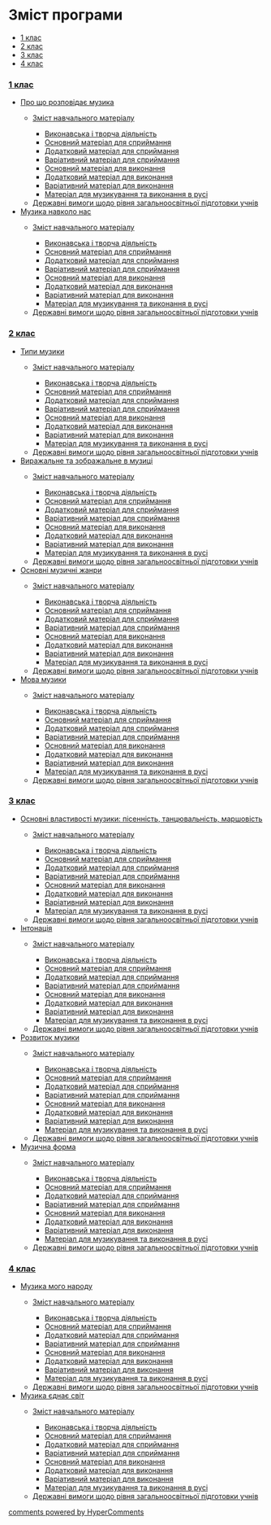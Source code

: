<div id="hypercomments_widget" class="js-hypercomments-widget invisible"></div>

# Зміст програми

<div>
  <!-- Nav tabs -->
  <ul class="nav nav-tabs" role="tablist">
    <li role="presentation" class="active"><a href="#home" aria-controls="home" role="tab" data-toggle="tab">1 клас</a></li>
    <li role="presentation"><a href="#menu1" aria-controls="menu1" role="tab" data-toggle="tab">2 клас</a></li>
    <li role="presentation"><a href="#menu2" aria-controls="menu2" role="tab" data-toggle="tab">3 клас</a></li>
    <li role="presentation"><a href="#menu3" aria-controls="menu3" role="tab" data-toggle="tab">4 клас</a></li>
  </ul>
  <!-- Tab panes -->
  <div class="tab-content">
    <div role="tabpanel" class="tab-pane active" id="home"><h3><a href="http://musicmon14.ed-era.com/1/1_klas.html">1 клас</a></h3>
<ul type="disc">
<li><a href="http://musicmon14.ed-era.com/1/pro_shcho_rozpovidaie_muzyka.html">Про що розповідає музика</a></li>
<ul type="circle">
<li><a href="http://musicmon14.ed-era.com/1/zmyst_navchalnogo_materyalu.html">Зміст навчального матеріалу</a></li>
<ul type="square">
<li><a href="http://musicmon14.ed-era.com/1/v%D1%83konavska_tvorcha_dyyalnist.html">Виконавська і творча діяльність</a></li>
<li><a href="http://musicmon14.ed-era.com/1/osnovn%D1%83y_materyal_dlya_spr%D1%83mannya.html">Основний матеріал для сприймання</a></li>
<li><a href="http://musicmon14.ed-era.com/1/dodatkov%D1%83_materyal_dlya_spr%D1%83mannya.html">Додатковий матеріал для сприймання</a></li>
<li><a href="http://musicmon14.ed-era.com/1/varyat%D1%83vn%D1%83_materyal_dlya_spr%D1%83ymannya.html">Варіативний матеріал для сприймання</a></li>
<li><a href="http://musicmon14.ed-era.com/1/osnovn%D1%83_materyal_dlya_v%D1%83konannya.html">Основний матеріал для виконання</a></li>
<li><a href="http://musicmon14.ed-era.com/1/dodatkov%D1%83_materyal_dlya_v%D1%83konannya.html">Додатковий матеріал для виконання</a></li>
<li><a href="http://musicmon14.ed-era.com/1/varyat%D1%83vn%D1%83_materyal_dlya_v%D1%83konannya.html">Варіативний матеріал для виконання</a></li>
<li><a href="http://musicmon14.ed-era.com/1/materyal_dlya_muz%D1%83kuvannya_ta_v%D1%83konannya_v_rusy.html">Матеріал для музикування та виконання в русі</a></li>
</ul>
<li><a href="http://musicmon14.ed-era.com/1/derzhavny_v%D1%83mog%D1%83_schodo_ryvnya_zagalnoosvytnoy_pydgotovk%D1%83_uchnyv.html">Державні вимоги щодо рівня загальноосвітньої підготовки учнів</a></li>
</ul>
<li><a href="http://musicmon14.ed-era.com/1/muzyka_navkolo_nas.html">Музика навколо нас</a></li>
<ul type="circle">
<li><a href="http://musicmon14.ed-era.com/1/zmyst_navchalnogo_materyalu2.html">Зміст навчального матеріалу</a></li>
<ul type="square">
<li><a href="http://musicmon14.ed-era.com/1/v%D1%83konavska_tvorcha_dyyalnist2.html">Виконавська і творча діяльність</a></li>
<li><a href="http://musicmon14.ed-era.com/1/osnovn%D1%83y_materyal_dlya_spr%D1%83mannya2.html">Основний матеріал для сприймання</a></li>
<li><a href="http://musicmon14.ed-era.com/1/dodatkov%D1%83_materyal_dlya_spr%D1%83mannya2.html">Додатковий матеріал для сприймання</a></li>
<li><a href="http://musicmon14.ed-era.com/1/varyat%D1%83vn%D1%83_materyal_dlya_spr%D1%83ymannya2.html">Варіативний матеріал для сприймання</a></li>
<li><a href="http://musicmon14.ed-era.com/1/osnovn%D1%83_materyal_dlya_v%D1%83konannya2.html">Основний матеріал для виконання</a></li>
<li><a href="http://musicmon14.ed-era.com/1/dodatkov%D1%83_materyal_dlya_v%D1%83konannya2.html">Додатковий матеріал для виконання</a></li>
<li><a href="http://musicmon14.ed-era.com/1/varyat%D1%83vn%D1%83_materyal_dlya_v%D1%83konannya2.html">Варіативний матеріал для виконання</a></li>
<li><a href="http://musicmon14.ed-era.com/1/materyal_dlya_muz%D1%83kuvannya_ta_v%D1%83konannya_v_rusy2.html">Матеріал для музикування та виконання в русі</a></li>
</ul>
<li><a href="http://musicmon14.ed-era.com/1/derzhavny_v%D1%83mog%D1%83_schodo_ryvnya_zagalnoosvytnoy_pydgotovk%D1%83_uchnyv2.html">Державні вимоги щодо рівня загальноосвітньої підготовки учнів</a></li>
</ul>
</ul>
</div>
<div role="tabpanel" class="tab-pane" id="menu1"><h3><a href="http://musicmon14.ed-era.com/2/2_klas.html">2 клас</a></h3>
<ul type="disc">
<li><a href="http://musicmon14.ed-era.com/2/typy_muzyky.html">Типи музики</a></li>
<ul type="circle">
<li><a href="http://musicmon14.ed-era.com/2/zmyst_navchalnogo_materyalu.html">Зміст навчального матеріалу</a></li>
<ul type="square">
<li><a href="http://musicmon14.ed-era.com/2/v%D1%83konavska_tvorcha_dyyalnist.html">Виконавська і творча діяльність</a></li>
<li><a href="http://musicmon14.ed-era.com/2/osnovn%D1%83y_materyal_dlya_spr%D1%83mannya.html">Основний матеріал для сприймання</a></li>
<li><a href="http://musicmon14.ed-era.com/2/dodatkov%D1%83_materyal_dlya_spr%D1%83mannya.html">Додатковий матеріал для сприймання</a></li>
<li><a href="http://musicmon14.ed-era.com/2/varyat%D1%83vn%D1%83_materyal_dlya_spr%D1%83ymannya.html">Варіативний матеріал для сприймання</a></li>
<li><a href="http://musicmon14.ed-era.com/2/osnovn%D1%83_materyal_dlya_v%D1%83konannya.html">Основний матеріал для виконання</a></li>
<li><a href="http://musicmon14.ed-era.com/2/dodatkov%D1%83_materyal_dlya_v%D1%83konannya.html">Додатковий матеріал для виконання</a></li>
<li><a href="http://musicmon14.ed-era.com/2/varyat%D1%83vn%D1%83_materyal_dlya_v%D1%83konannya.html">Варіативний матеріал для виконання</a></li>
<li><a href="http://musicmon14.ed-era.com/2/materyal_dlya_muz%D1%83kuvannya_ta_v%D1%83konannya_v_rusy.html">Матеріал для музикування та виконання в русі</a></li>
</ul>
<li><a href="http://musicmon14.ed-era.com/2/derzhavny_v%D1%83mog%D1%83_schodo_ryvnya_zagalnoosvytnoy_pydgotovk%D1%83_uchnyv.html">Державні вимоги щодо рівня загальноосвітньої підготовки учнів</a></li>
</ul>
<li><a href="http://musicmon14.ed-era.com/2/vyrazhalne_ta_zobrazhalne_v_muzytsi.html">Виражальне та зображальне в музиці</a></li>
<ul type="circle">
<li><a href="http://musicmon14.ed-era.com/2/zmyst_navchalnogo_materyalu2.html">Зміст навчального матеріалу</a></li>
<ul type="square">
<li><a href="http://musicmon14.ed-era.com/2/v%D1%83konavska_tvorcha_dyyalnist2.html">Виконавська і творча діяльність</a></li>
<li><a href="http://musicmon14.ed-era.com/2/osnovn%D1%83y_materyal_dlya_spr%D1%83mannya2.html">Основний матеріал для сприймання</a></li>
<li><a href="http://musicmon14.ed-era.com/2/dodatkov%D1%83_materyal_dlya_spr%D1%83mannya2.html">Додатковий матеріал для сприймання</a></li>
<li><a href="http://musicmon14.ed-era.com/2/varyat%D1%83vn%D1%83_materyal_dlya_spr%D1%83ymannya2.html">Варіативний матеріал для сприймання</a></li>
<li><a href="http://musicmon14.ed-era.com/2/osnovn%D1%83_materyal_dlya_v%D1%83konannya2.html">Основний матеріал для виконання</a></li>
<li><a href="http://musicmon14.ed-era.com/2/dodatkov%D1%83_materyal_dlya_v%D1%83konannya2.html">Додатковий матеріал для виконання</a></li>
<li><a href="http://musicmon14.ed-era.com/2/varyat%D1%83vn%D1%83_materyal_dlya_v%D1%83konannya2.html">Варіативний матеріал для виконання</a></li>
<li><a href="http://musicmon14.ed-era.com/2/materyal_dlya_muz%D1%83kuvannya_ta_v%D1%83konannya_v_rusy2.html">Матеріал для музикування та виконання в русі</a></li>
</ul>
<li><a href="http://musicmon14.ed-era.com/2/derzhavny_v%D1%83mog%D1%83_schodo_ryvnya_zagalnoosvytnoy_pydgotovk%D1%83_uchnyv2.html">Державні вимоги щодо рівня загальноосвітньої підготовки учнів</a></li>
</ul>
<li><a href="http://musicmon14.ed-era.com/2/osnovni_muzychni_zhanry.html">Основні музичні жанри</a></li>
<ul type="circle">
<li><a href="http://musicmon14.ed-era.com/2/zmyst_navchalnogo_materyalu3.html">Зміст навчального матеріалу</a></li>
<ul type="square">
<li><a href="http://musicmon14.ed-era.com/2/v%D1%83konavska_tvorcha_dyyalnist3.html">Виконавська і творча діяльність</a></li>
<li><a href="http://musicmon14.ed-era.com/2/osnovn%D1%83y_materyal_dlya_spr%D1%83mannya3.html">Основний матеріал для сприймання</a></li>
<li><a href="http://musicmon14.ed-era.com/2/dodatkov%D1%83_materyal_dlya_spr%D1%83mannya3.html">Додатковий матеріал для сприймання</a></li>
<li><a href="http://musicmon14.ed-era.com/2/varyat%D1%83vn%D1%83_materyal_dlya_spr%D1%83ymannya3.html">Варіативний матеріал для сприймання</a></li>
<li><a href="http://musicmon14.ed-era.com/2/osnovn%D1%83_materyal_dlya_v%D1%83konannya3.html">Основний матеріал для виконання</a></li>
<li><a href="http://musicmon14.ed-era.com/2/dodatkov%D1%83_materyal_dlya_v%D1%83konannya3.html">Додатковий матеріал для виконання</a></li>
<li><a href="http://musicmon14.ed-era.com/2/varyat%D1%83vn%D1%83_materyal_dlya_v%D1%83konannya3.html">Варіативний матеріал для виконання</a></li>
<li><a href="http://musicmon14.ed-era.com/2/materyal_dlya_muz%D1%83kuvannya_ta_v%D1%83konannya_v_rusy3.html">Матеріал для музикування та виконання в русі</a></li>
</ul>
<li><a href="http://musicmon14.ed-era.com/2/derzhavny_v%D1%83mog%D1%83_schodo_ryvnya_zagalnoosvytnoy_pydgotovk%D1%83_uchnyv3.html">Державні вимоги щодо рівня загальноосвітньої підготовки учнів</a></li>
</ul>
<li><a href="http://musicmon14.ed-era.com/2/mova_muzyky.html">Мова музики</a></li>
<ul type="circle">
<li><a href="http://musicmon14.ed-era.com/2/zmyst_navchalnogo_materyalu4.html">Зміст навчального матеріалу</a></li>
<ul type="square">
<li><a href="http://musicmon14.ed-era.com/2/v%D1%83konavska_tvorcha_dyyalnist4.html">Виконавська і творча діяльність</a></li>
<li><a href="http://musicmon14.ed-era.com/2/osnovn%D1%83y_materyal_dlya_spr%D1%83mannya4.html">Основний матеріал для сприймання</a></li>
<li><a href="http://musicmon14.ed-era.com/2/dodatkov%D1%83_materyal_dlya_spr%D1%83mannya4.html">Додатковий матеріал для сприймання</a></li>
<li><a href="http://musicmon14.ed-era.com/2/varyat%D1%83vn%D1%83_materyal_dlya_spr%D1%83ymannya4.html">Варіативний матеріал для сприймання</a></li>
<li><a href="http://musicmon14.ed-era.com/2/osnovn%D1%83_materyal_dlya_v%D1%83konannya4.html">Основний матеріал для виконання</a></li>
<li><a href="http://musicmon14.ed-era.com/2/dodatkov%D1%83_materyal_dlya_v%D1%83konannya4.html">Додатковий матеріал для виконання</a></li>
<li><a href="http://musicmon14.ed-era.com/2/varyat%D1%83vn%D1%83_materyal_dlya_v%D1%83konannya4.html">Варіативний матеріал для виконання</a></li>
<li><a href="http://musicmon14.ed-era.com/2/materyal_dlya_muz%D1%83kuvannya_ta_v%D1%83konannya_v_rusy4.html">Матеріал для музикування та виконання в русі</a></li>
</ul>
<li><a href="http://musicmon14.ed-era.com/2/derzhavny_v%D1%83mog%D1%83_schodo_ryvnya_zagalnoosvytnoy_pydgotovk%D1%83_uchnyv4.html">Державні вимоги щодо рівня загальноосвітньої підготовки учнів</a></li>
</ul>
</ul>
</ul>
</div>
<div role="tabpanel" class="tab-pane" id="menu2"><h3><a href="http://musicmon14.ed-era.com/3/3_klas.html">3 клас</a></h3>
<ul type="disc">
<li><a href="http://musicmon14.ed-era.com/3/osnovni_vlastyvosti_muzyky.html">Основні властивості музики: пісенність, танцювальність, маршовість</a></li>
<ul type="circle">
<li><a href="http://musicmon14.ed-era.com/3/zmyst_navchalnogo_materyalu.html">Зміст навчального матеріалу</a></li>
<ul type="square">
<li><a href="http://musicmon14.ed-era.com/3/v%D1%83konavska_tvorcha_dyyalnist.html">Виконавська і творча діяльність</a></li>
<li><a href="http://musicmon14.ed-era.com/3/osnovn%D1%83y_materyal_dlya_spr%D1%83mannya.html">Основний матеріал для сприймання</a></li>
<li><a href="http://musicmon14.ed-era.com/3/dodatkov%D1%83_materyal_dlya_spr%D1%83mannya.html">Додатковий матеріал для сприймання</a></li>
<li><a href="http://musicmon14.ed-era.com/3/varyat%D1%83vn%D1%83_materyal_dlya_spr%D1%83ymannya.html">Варіативний матеріал для сприймання</a></li>
<li><a href="http://musicmon14.ed-era.com/3/osnovn%D1%83_materyal_dlya_v%D1%83konannya.html">Основний матеріал для виконання</a></li>
<li><a href="http://musicmon14.ed-era.com/3/dodatkov%D1%83_materyal_dlya_v%D1%83konannya.html">Додатковий матеріал для виконання</a></li>
<li><a href="http://musicmon14.ed-era.com/3/varyat%D1%83vn%D1%83_materyal_dlya_v%D1%83konannya.html">Варіативний матеріал для виконання</a></li>
<li><a href="http://musicmon14.ed-era.com/3/materyal_dlya_muz%D1%83kuvannya_ta_v%D1%83konannya_v_rusy.html">Матеріал для музикування та виконання в русі</a></li>
</ul>
<li><a href="http://musicmon14.ed-era.com/3/derzhavny_v%D1%83mog%D1%83_schodo_ryvnya_zagalnoosvytnoy_pydgotovk%D1%83_uchnyv.html">Державні вимоги щодо рівня загальноосвітньої підготовки учнів</a></li>
</ul>
<li><a href="http://musicmon14.ed-era.com/3/intonatsiia.html">Інтонація</a></li>
<ul type="circle">
<li><a href="http://musicmon14.ed-era.com/3/zmyst_navchalnogo_materyalu2.html">Зміст навчального матеріалу</a></li>
<ul type="square">
<li><a href="http://musicmon14.ed-era.com/3/v%D1%83konavska_tvorcha_dyyalnist2.html">Виконавська і творча діяльність</a></li>
<li><a href="http://musicmon14.ed-era.com/3/osnovn%D1%83y_materyal_dlya_spr%D1%83mannya2.html">Основний матеріал для сприймання</a></li>
<li><a href="http://musicmon14.ed-era.com/3/dodatkov%D1%83_materyal_dlya_spr%D1%83mannya2.html">Додатковий матеріал для сприймання</a></li>
<li><a href="http://musicmon14.ed-era.com/3/varyat%D1%83vn%D1%83_materyal_dlya_spr%D1%83ymannya2.html">Варіативний матеріал для сприймання</a></li>
<li><a href="http://musicmon14.ed-era.com/3/osnovn%D1%83_materyal_dlya_v%D1%83konannya2.html">Основний матеріал для виконання</a></li>
<li><a href="http://musicmon14.ed-era.com/3/dodatkov%D1%83_materyal_dlya_v%D1%83konannya2.html">Додатковий матеріал для виконання</a></li>
<li><a href="http://musicmon14.ed-era.com/3/varyat%D1%83vn%D1%83_materyal_dlya_v%D1%83konannya2.html">Варіативний матеріал для виконання</a></li>
<li><a href="http://musicmon14.ed-era.com/3/materyal_dlya_muz%D1%83kuvannya_ta_v%D1%83konannya_v_rusy2.html">Матеріал для музикування та виконання в русі</a></li>
</ul>
<li><a href="http://musicmon14.ed-era.com/3/derzhavny_v%D1%83mog%D1%83_schodo_ryvnya_zagalnoosvytnoy_pydgotovk%D1%83_uchnyv2.html">Державні вимоги щодо рівня загальноосвітньої підготовки учнів</a></li>
</ul>
<li><a href="http://musicmon14.ed-era.com/3/rozvytok_muzyky.html">Розвиток музики</a></li>
<ul type="circle">
<li><a href="http://musicmon14.ed-era.com/3/zmyst_navchalnogo_materyalu3.html">Зміст навчального матеріалу</a></li>
<ul type="square">
<li><a href="http://musicmon14.ed-era.com/3/v%D1%83konavska_tvorcha_dyyalnist3.html">Виконавська і творча діяльність</a></li>
<li><a href="http://musicmon14.ed-era.com/3/osnovn%D1%83y_materyal_dlya_spr%D1%83mannya3.html">Основний матеріал для сприймання</a></li>
<li><a href="http://musicmon14.ed-era.com/3/dodatkov%D1%83_materyal_dlya_spr%D1%83mannya3.html">Додатковий матеріал для сприймання</a></li>
<li><a href="http://musicmon14.ed-era.com/3/varyat%D1%83vn%D1%83_materyal_dlya_spr%D1%83ymannya3.html">Варіативний матеріал для сприймання</a></li>
<li><a href="http://musicmon14.ed-era.com/3/osnovn%D1%83_materyal_dlya_v%D1%83konannya3.html">Основний матеріал для виконання</a></li>
<li><a href="http://musicmon14.ed-era.com/3/dodatkov%D1%83_materyal_dlya_v%D1%83konannya3.html">Додатковий матеріал для виконання</a></li>
<li><a href="http://musicmon14.ed-era.com/3/varyat%D1%83vn%D1%83_materyal_dlya_v%D1%83konannya3.html">Варіативний матеріал для виконання</a></li>
<li><a href="http://musicmon14.ed-era.com/3/materyal_dlya_muz%D1%83kuvannya_ta_v%D1%83konannya_v_rusy3.html">Матеріал для музикування та виконання в русі</a></li>
</ul>
<li><a href="http://musicmon14.ed-era.com/3/derzhavny_v%D1%83mog%D1%83_schodo_ryvnya_zagalnoosvytnoy_pydgotovk%D1%83_uchnyv3.html">Державні вимоги щодо рівня загальноосвітньої підготовки учнів</a></li>
</ul>
<li><a href="http://musicmon14.ed-era.com/3/muzychna_forma.html">Музична форма</a></li>
<ul type="circle">
<li><a href="http://musicmon14.ed-era.com/3/zmyst_navchalnogo_materyalu4.html">Зміст навчального матеріалу</a></li>
<ul type="square">
<li><a href="http://musicmon14.ed-era.com/3/v%D1%83konavska_tvorcha_dyyalnist4.html">Виконавська і творча діяльність</a></li>
<li><a href="http://musicmon14.ed-era.com/3/osnovn%D1%83y_materyal_dlya_spr%D1%83mannya4.html">Основний матеріал для сприймання</a></li>
<li><a href="http://musicmon14.ed-era.com/3/dodatkov%D1%83_materyal_dlya_spr%D1%83mannya4.html">Додатковий матеріал для сприймання</a></li>
<li><a href="http://musicmon14.ed-era.com/3/varyat%D1%83vn%D1%83_materyal_dlya_spr%D1%83ymannya4.html">Варіативний матеріал для сприймання</a></li>
<li><a href="http://musicmon14.ed-era.com/3/osnovn%D1%83_materyal_dlya_v%D1%83konannya4.html">Основний матеріал для виконання</a></li>
<li><a href="http://musicmon14.ed-era.com/3/dodatkov%D1%83_materyal_dlya_v%D1%83konannya4.html">Додатковий матеріал для виконання</a></li>
<li><a href="http://musicmon14.ed-era.com/3/varyat%D1%83vn%D1%83_materyal_dlya_v%D1%83konannya4.html">Варіативний матеріал для виконання</a></li>
<li><a href="http://musicmon14.ed-era.com/3/materyal_dlya_muz%D1%83kuvannya_ta_v%D1%83konannya_v_rusy4.html">Матеріал для музикування та виконання в русі</a></li>
</ul>
<li><a href="http://musicmon14.ed-era.com/3/derzhavny_v%D1%83mog%D1%83_schodo_ryvnya_zagalnoosvytnoy_pydgotovk%D1%83_uchnyv4.html">Державні вимоги щодо рівня загальноосвітньої підготовки учнів</a></li>
</ul>
</ul>
</ul>
</div>
<div role="tabpanel" class="tab-pane" id="menu3"><h3><a href="http://musicmon14.ed-era.com/4/4_klas.html">4 клас</a></h3>
<ul type="disc">
<li><a href="http://musicmon14.ed-era.com/4/muzyka_moho_narodu.html">Музика мого народу</a></li>
<ul type="circle">
<li><a href="http://musicmon14.ed-era.com/4/zmyst_navchalnogo_materyalu.html">Зміст навчального матеріалу</a></li>
<ul type="square">
<li><a href="http://musicmon14.ed-era.com/4/v%D1%83konavska_tvorcha_dyyalnist.html">Виконавська і творча діяльність</a></li>
<li><a href="http://musicmon14.ed-era.com/4/osnovn%D1%83y_materyal_dlya_spr%D1%83mannya.html">Основний матеріал для сприймання</a></li>
<li><a href="http://musicmon14.ed-era.com/4/dodatkov%D1%83_materyal_dlya_spr%D1%83mannya.html">Додатковий матеріал для сприймання</a></li>
<li><a href="http://musicmon14.ed-era.com/4/varyat%D1%83vn%D1%83_materyal_dlya_spr%D1%83ymannya.html">Варіативний матеріал для сприймання</a></li>
<li><a href="http://musicmon14.ed-era.com/4/osnovn%D1%83_materyal_dlya_v%D1%83konannya.html">Основний матеріал для виконання</a></li>
<li><a href="http://musicmon14.ed-era.com/4/dodatkov%D1%83_materyal_dlya_v%D1%83konannya.html">Додатковий матеріал для виконання</a></li>
<li><a href="http://musicmon14.ed-era.com/4/varyat%D1%83vn%D1%83_materyal_dlya_v%D1%83konannya.html">Варіативний матеріал для виконання</a></li>
<li><a href="http://musicmon14.ed-era.com/4/materyal_dlya_muz%D1%83kuvannya_ta_v%D1%83konannya_v_rusy.html">Матеріал для музикування та виконання в русі</a></li>
</ul>
<li><a href="http://musicmon14.ed-era.com/4/derzhavny_v%D1%83mog%D1%83_schodo_ryvnya_zagalnoosvytnoy_pydgotovk%D1%83_uchnyv.html">Державні вимоги щодо рівня загальноосвітньої підготовки учнів</a></li>
</ul>
<li><a href="http://musicmon14.ed-era.com/4/muzyka_yednae_svit.html">Музика єднає світ</a></li>
<ul type="circle">
<li><a href="http://musicmon14.ed-era.com/4/zmyst_navchalnogo_materyalu2.html">Зміст навчального матеріалу</a></li>
<ul type="square">
<li><a href="http://musicmon14.ed-era.com/4/v%D1%83konavska_tvorcha_dyyalnist2.html">Виконавська і творча діяльність</a></li>
<li><a href="http://musicmon14.ed-era.com/4/osnovn%D1%83y_materyal_dlya_spr%D1%83mannya2.html">Основний матеріал для сприймання</a></li>
<li><a href="http://musicmon14.ed-era.com/4/dodatkov%D1%83_materyal_dlya_spr%D1%83mannya2.html">Додатковий матеріал для сприймання</a></li>
<li><a href="http://musicmon14.ed-era.com/4/varyat%D1%83vn%D1%83_materyal_dlya_spr%D1%83ymannya2.html">Варіативний матеріал для сприймання</a></li>
<li><a href="http://musicmon14.ed-era.com/4/osnovn%D1%83_materyal_dlya_v%D1%83konannya2.html">Основний матеріал для виконання</a></li>
<li><a href="http://musicmon14.ed-era.com/4/dodatkov%D1%83_materyal_dlya_v%D1%83konannya2.html">Додатковий матеріал для виконання</a></li>
<li><a href="http://musicmon14.ed-era.com/4/varyat%D1%83vn%D1%83_materyal_dlya_v%D1%83konannya2.html">Варіативний матеріал для виконання</a></li>
<li><a href="http://musicmon14.ed-era.com/4/materyal_dlya_muz%D1%83kuvannya_ta_v%D1%83konannya_v_rusy2.html">Матеріал для музикування та виконання в русі</a></li>
</ul>
<li><a href="http://musicmon14.ed-era.com/4/derzhavny_v%D1%83mog%D1%83_schodo_ryvnya_zagalnoosvytnoy_pydgotovk%D1%83_uchnyv2.html">Державні вимоги щодо рівня загальноосвітньої підготовки учнів</a></li>
</ul>
</ul>
</div>
</div>
</div>

<div class="js-hypercomments-container">
<a href="http://hypercomments.com" class="hc-link" title="comments widget">comments powered by HyperComments</a>
</div>